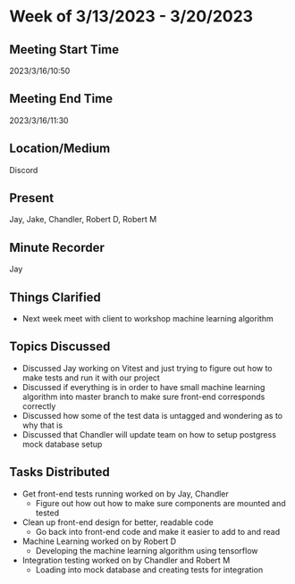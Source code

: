 # Week of 3/13/2023 - 3/20/2023

## Meeting Start Time

2023/3/16/10:50

## Meeting End Time

2023/3/16/11:30

## Location/Medium

Discord

## Present

Jay, Jake, Chandler, Robert D, Robert M

## Minute Recorder

Jay

## Things Clarified

* Next week meet with client to workshop machine learning algorithm

## Topics Discussed

* Discussed Jay working on Vitest and just trying to figure out how to make tests and run it with our project
* Discussed if everything is in order to have small machine learning algorithm into master branch to make sure front-end corresponds correctly
* Discussed how some of the test data is untagged and wondering as to why that is
* Discussed that Chandler will update team on how to setup postgress mock database setup

## Tasks Distributed

* Get front-end tests running worked on by Jay, Chandler
    * Figure out how out how to make sure components are mounted and tested
* Clean up front-end design for better, readable code
    * Go back into front-end code and make it easier to add to and read
* Machine Learning worked on by Robert D
    * Developing the machine learning algorithm using tensorflow
* Integration testing worked on by Chandler and Robert M
    * Loading into mock database and creating tests for integration
